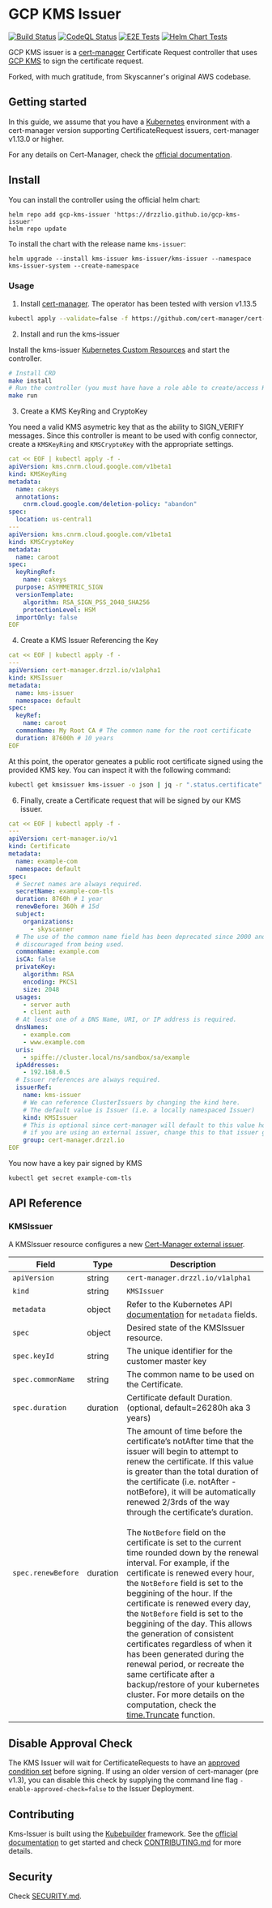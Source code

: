 # GCP KMS Issuer

[![Build Status](https://github.com/drzzlio/kms-issuer/actions/workflows/test-build.yml/badge.svg?branch=main)](https://github.com/drzzlio/kms-issuer/actions)
[![CodeQL Status](https://github.com/drzzlio/kms-issuer/actions/workflows/code-quality.yml/badge.svg?branch=main)](https://github.com/drzzlio/kms-issuer/actions)
[![E2E Tests](https://github.com/drzzlio/kms-issuer/actions/workflows/e2e.yaml/badge.svg?branch=main)](https://github.com/drzzlio/kms-issuer/actions)
[![Helm Chart Tests](https://github.com/drzzlio/kms-issuer/actions/workflows/helm.yml/badge.svg?branch=main)](https://github.com/drzzlio/kms-issuer/actions)

GCP KMS issuer is a [cert-manager](https://cert-manager.io/) Certificate Request controller that uses [GCP KMS]( https://cloud.google.com/security/products/security-key-management) to sign the certificate request.

Forked, with much gratitude, from Skyscanner's original AWS codebase.

## Getting started

In this guide, we assume that you have a [Kubernetes](https://kubernetes.io/) environment with a cert-manager version supporting CertificateRequest issuers, cert-manager v1.13.0 or higher.

For any details on Cert-Manager, check the [official documentation](https://cert-manager.io/docs/usage/).

## Install

You can install the controller using the official helm chart:

```console
helm repo add gcp-kms-issuer 'https://drzzlio.github.io/gcp-kms-issuer'
helm repo update
```

To install the chart with the release name `kms-issuer`:

```console
helm upgrade --install kms-issuer kms-issuer/kms-issuer --namespace kms-issuer-system --create-namespace
```

### Usage

1. Install [cert-manager](https://cert-manager.io/docs/installation/). The operator has been tested with version v1.13.5

```bash
kubectl apply --validate=false -f https://github.com/cert-manager/cert-manager/releases/download/v1.13.5/cert-manager.yaml
```

2. Install and run the kms-issuer

Install the kms-issuer [Kubernetes Custom Resources](https://kubernetes.io/docs/concepts/extend-kubernetes/api-extension/custom-resources/) and start the controller.

```bash
# Install CRD
make install
# Run the controller (you must have have a role able to create/access KMS keys)
make run
```

3. Create a KMS KeyRing and CryptoKey

You need a valid KMS asymetric key that as the ability to SIGN_VERIFY messages.
Since this controller is meant to be used with config connector, create a
`KMSKeyRing` and `KMSCryptoKey` with the appropriate settings.

```yaml
cat << EOF | kubectl apply -f -
apiVersion: kms.cnrm.cloud.google.com/v1beta1
kind: KMSKeyRing
metadata:
  name: cakeys
  annotations:
    cnrm.cloud.google.com/deletion-policy: "abandon"
spec:
  location: us-central1
---
apiVersion: kms.cnrm.cloud.google.com/v1beta1
kind: KMSCryptoKey
metadata:
  name: caroot
spec:
  keyRingRef:
    name: cakeys
  purpose: ASYMMETRIC_SIGN
  versionTemplate:
    algorithm: RSA_SIGN_PSS_2048_SHA256
    protectionLevel: HSM
  importOnly: false
EOF
```

4. Create a KMS Issuer Referencing the Key

```yaml
cat << EOF | kubectl apply -f -
---
apiVersion: cert-manager.drzzl.io/v1alpha1
kind: KMSIssuer
metadata:
  name: kms-issuer
  namespace: default
spec:
  keyRef: 
    name: caroot
  commonName: My Root CA # The common name for the root certificate
  duration: 87600h # 10 years
EOF
```

At this point, the operator geneates a public root certificate signed using the provided KMS key. You can inspect it with the following command:

```bash
kubectl get kmsissuer kms-issuer -o json | jq -r ".status.certificate" |  base64 --decode  | openssl x509 -noout -text
```

6. Finally, create a Certificate request that will be signed by our KMS issuer.

```yaml
cat << EOF | kubectl apply -f -
---
apiVersion: cert-manager.io/v1
kind: Certificate
metadata:
  name: example-com
  namespace: default
spec:
  # Secret names are always required.
  secretName: example-com-tls
  duration: 8760h # 1 year
  renewBefore: 360h # 15d
  subject:
    organizations:
      - skyscanner
  # The use of the common name field has been deprecated since 2000 and is
  # discouraged from being used.
  commonName: example.com
  isCA: false
  privateKey:
    algorithm: RSA
    encoding: PKCS1
    size: 2048
  usages:
    - server auth
    - client auth
  # At least one of a DNS Name, URI, or IP address is required.
  dnsNames:
    - example.com
    - www.example.com
  uris:
    - spiffe://cluster.local/ns/sandbox/sa/example
  ipAddresses:
    - 192.168.0.5
  # Issuer references are always required.
  issuerRef:
    name: kms-issuer
    # We can reference ClusterIssuers by changing the kind here.
    # The default value is Issuer (i.e. a locally namespaced Issuer)
    kind: KMSIssuer
    # This is optional since cert-manager will default to this value however
    # if you are using an external issuer, change this to that issuer group.
    group: cert-manager.drzzl.io
EOF
```

You now have a key pair signed by KMS

```bash
kubectl get secret example-com-tls
```

## API Reference

### KMSIssuer

A KMSIssuer resource configures a new [Cert-Manager external issuer](https://cert-manager.io/docs/configuration/external).

| Field              | Type     | Description                                                                                                                                                                                                                                                                                                                                                                                                                                                                                                                                                                                                                                                                                                                                                                                                                                                                                                                                                                                   |
| ------------------ | -------- | -----------                                                                                                                                                                                                                                                                                                                                                                                                                                                                                                                                                                                                                                                                                                                                                                                                                                                                                                                                                                                   |
| `apiVersion`       | string   | `cert-manager.drzzl.io/v1alpha1`                                                                                                                                                                                                                                                                                                                                                                                                                                                                                                                                                                                                                                                                                                                                                                                                                                                                                                                                                              |
| `kind`             | string   | `KMSIssuer`                                                                                                                                                                                                                                                                                                                                                                                                                                                                                                                                                                                                                                                                                                                                                                                                                                                                                                                                                                                   |
| `metadata`         | object   | Refer to the Kubernetes API [documentation][kubernetes-meta] for `metadata` fields.                                                                                                                                                                                                                                                                                                                                                                                                                                                                                                                                                                                                                                                                                                                                                                                                                                                                                                           |
| `spec`             | object   | Desired state of the KMSIssuer resource.                                                                                                                                                                                                                                                                                                                                                                                                                                                                                                                                                                                                                                                                                                                                                                                                                                                                                                                                                      |
| `spec.keyId`       | string   | The unique identifier for the customer master key                                                                                                                                                                                                                                                                                                                                                                                                                                                                                                                                                                                                                                                                                                                                                                                                                                                                                                                                             |
| `spec.commonName`  | string   | The common name to be used on the Certificate.                                                                                                                                                                                                                                                                                                                                                                                                                                                                                                                                                                                                                                                                                                                                                                                                                                                                                                                                                |
| `spec.duration`    | duration | Certificate default Duration. (optional, default=26280h aka 3 years)                                                                                                                                                                                                                                                                                                                                                                                                                                                                                                                                                                                                                                                                                                                                                                                                                                                                                                                          |
| `spec.renewBefore` | duration | The amount of time before the certificate’s notAfter time that the issuer will begin to attempt to renew the certificate. If this value is greater than the total duration of the certificate (i.e. notAfter - notBefore), it will be automatically renewed 2/3rds of the way through the certificate’s duration. <br> <br> The `NotBefore` field on the certificate is set to the current time rounded down by the renewal interval. For example, if the certificate is renewed every hour, the `NotBefore` field is set to the beggining of the hour. If the certificate is renewed every day, the `NotBefore` field is set to the beggining of the day. This allows the generation of consistent certificates regardless of when it has been generated during the renewal period, or recreate the same certificate after a backup/restore of your kubernetes cluster. For more details on the computation, check the [time.Truncate](https://golang.org/pkg/time/#Time.Truncate) function. |

[kubernetes-meta]: https://kubernetes.io/docs/reference/generated/kubernetes-api/v1.19/#objectmeta-v1-meta

## Disable Approval Check

The KMS Issuer will wait for CertificateRequests to have an [approved condition
set](https://cert-manager.io/docs/concepts/certificaterequest/#approval) before
signing. If using an older version of cert-manager (pre v1.3), you can disable
this check by supplying the command line flag `-enable-approved-check=false` to
the Issuer Deployment.

## Contributing

Kms-Issuer is built using the [Kubebuilder](https://book.kubebuilder.io/) framework. See the [official documentation](https://book.kubebuilder.io/quick-start.html) to get started and check [CONTRIBUTING.md](CONTRIBUTING.md) for more details.

## Security

Check [SECURITY.md](SECURITY.md).
